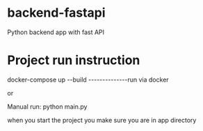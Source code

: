 # backend-fastapi
Python backend app with fast API 

# Project run instruction

docker-compose up --build      --------------run via docker

or

Manual run:  python main.py

when you start the project you make sure you are in app directory 
